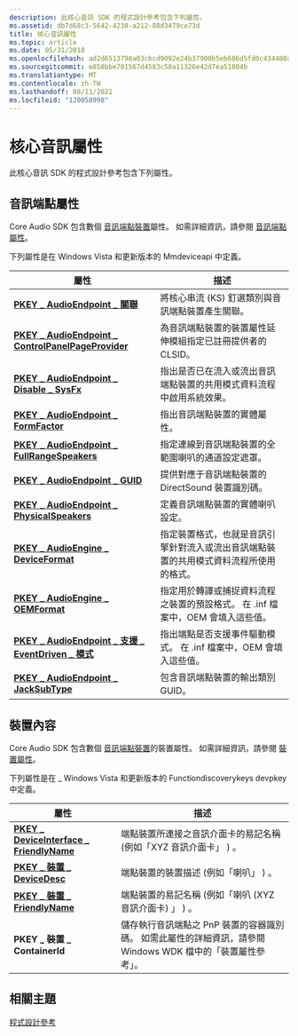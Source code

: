 ```yaml
---
description: 此核心音訊 SDK 的程式設計參考包含下列屬性。
ms.assetid: db7d68c3-5642-4238-a212-88d3479ce73d
title: 核心音訊屬性
ms.topic: article
ms.date: 05/31/2018
ms.openlocfilehash: ad2d6513798a03cbcd9092e24b37900b5eb686d5fd0c434480a933af50c02fd0
ms.sourcegitcommit: e858bbe701567d4583c50a11326e42d7ea51804b
ms.translationtype: MT
ms.contentlocale: zh-TW
ms.lasthandoff: 08/11/2021
ms.locfileid: "120058998"
---
```

# <a name="core-audio-properties"></a>核心音訊屬性

此核心音訊 SDK 的程式設計參考包含下列屬性。

## <a name="audio-endpoint-properties"></a>音訊端點屬性

Core Audio SDK 包含數個 [音訊端點裝置](audio-endpoint-devices.md)屬性。 如需詳細資訊，請參閱 [音訊端點屬性](audio-endpoint-properties.md)。

下列屬性是在 Windows Vista 和更新版本的 Mmdeviceapi 中定義。



| 屬性                                                                                                            | 描述                                                                                                                                                   |
|---------------------------------------------------------------------------------------------------------------------|---------------------------------------------------------------------------------------------------------------------------------------------------------------|
| [**PKEY \_ AudioEndpoint \_ 關聯**](pkey-audioendpoint-association.md)                                          | 將核心串流 (KS) 釘選類別與音訊端點裝置產生關聯。                                                                                |
| [**PKEY \_ AudioEndpoint \_ ControlPanelPageProvider**](pkey-audioendpoint-controlpanelpageprovider.md)                | 為音訊端點裝置的裝置屬性延伸模組指定已註冊提供者的 CLSID。                                              |
| [**PKEY \_ AudioEndpoint \_ Disable \_ SysFx**](pkey-audioendpoint-disable-sysfx.md)                                     | 指出是否已在流入或流出音訊端點裝置的共用模式資料流程中啟用系統效果。                                       |
| [**PKEY \_ AudioEndpoint \_ FormFactor**](pkey-audioendpoint-formfactor.md)                                            | 指出音訊端點裝置的實體屬性。                                                                                               |
| [**PKEY \_ AudioEndpoint \_ FullRangeSpeakers**](pkey-audioendpoint-fullrangespeakers.md)                              | 指定連線到音訊端點裝置的全範圍喇叭的通道設定遮罩。                                         |
| [**PKEY \_ AudioEndpoint \_ GUID**](pkey-audioendpoint-guid.md)                                                        | 提供對應于音訊端點裝置的 DirectSound 裝置識別碼。                                                                     |
| [**PKEY \_ AudioEndpoint \_ PhysicalSpeakers**](pkey-audioendpoint-physicalspeakers.md)                                | 定義音訊端點裝置的實體喇叭設定。                                                                                     |
| [**PKEY \_ AudioEngine \_ DeviceFormat**](pkey-audioengine-deviceformat.md)                                            | 指定裝置格式，也就是音訊引擎針對流入或流出音訊端點裝置的共用模式資料流程所使用的格式。       |
| [**PKEY \_ AudioEngine \_ OEMFormat**](pkey-audioengine-oemformat.md)<br/>                                       | 指定用於轉譯或捕捉資料流程之裝置的預設格式。 在 .inf 檔案中，OEM 會填入這些值。 <br/> |
| [**PKEY \_ AudioEndpoint \_ 支援 \_ EventDriven \_ 模式**](pkey-audioendpoint-supports-eventdriven-mode.md)<br/> | 指出端點是否支援事件驅動模式。 在 .inf 檔案中，OEM 會填入這些值。<br/>                                |
| [**PKEY \_ AudioEndpoint \_ JackSubType**](pkey-audioendpoint-jacksubtype.md)<br/>                               | 包含音訊端點裝置的輸出類別 GUID。 <br/>                                                                                    |



 

## <a name="device-properties"></a>裝置內容

Core Audio SDK 包含數個 [音訊端點裝置](audio-endpoint-devices.md)的裝置屬性。 如需詳細資訊，請參閱 [裝置屬性](device-properties.md)。

下列屬性是在 \_ Windows Vista 和更新版本的 Functiondiscoverykeys devpkey 中定義。



| 屬性                                                                         | 描述                                                                                                                                                                                       |
|----------------------------------------------------------------------------------|---------------------------------------------------------------------------------------------------------------------------------------------------------------------------------------------------|
| [**PKEY \_ DeviceInterface \_ FriendlyName**](pkey-deviceinterface-friendlyname.md) | 端點裝置所連接之音訊介面卡的易記名稱 (例如「XYZ 音訊介面卡」 ) 。                                                                               |
| [**PKEY \_ 裝置 \_ DeviceDesc**](pkey-device-devicedesc.md)                       | 端點裝置的裝置描述 (例如「喇叭」 ) 。                                                                                                                          |
| [**PKEY \_ 裝置 \_ FriendlyName**](pkey-device-friendlyname.md)                   | 端點裝置的易記名稱 (例如「喇叭 (XYZ 音訊介面卡) 」 ) 。                                                                                                           |
| **PKEY \_ 裝置 \_ ContainerId**                                                    | 儲存執行音訊端點之 PnP 裝置的容器識別碼。 如需此屬性的詳細資訊，請參閱 Windows WDK 檔中的「裝置屬性參考」。 |



 

## <a name="related-topics"></a>相關主題

<dl> <dt>

[程式設計參考](programming-reference.md)
</dt> </dl>

 

 




